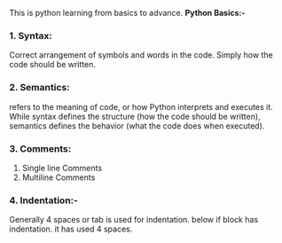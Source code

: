 This is python learning from basics to advance.
**Python Basics:-**

### 1. Syntax: 
Correct arrangement of symbols and words in the code.
Simply how the code should be written.

### 2. Semantics:
refers to the meaning of code, or how Python interprets and executes it. While syntax defines the structure (how the code should be written),
semantics defines the behavior (what the code does when executed).

### 3. Comments:
1. Single line Comments
2. Multiline Comments

### 4. Indentation:- 
Generally 4 spaces or tab is used for indentation. 
below if block has indentation. it has used 4 spaces.
